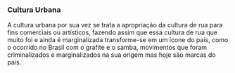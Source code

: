 ### **Cultura Urbana**
A cultura urbana por sua vez se trata a apropriação da cultura de rua para fins comerciais ou artísticos, fazendo assim que essa cultura de rua que muito foi e ainda é marginalizada transforme-se em um ícone do país, como o ocorrido no Brasil com o grafite e o samba, movimentos que foram criminalizados e marginalizados na sua origem mas hoje são marcas do país.